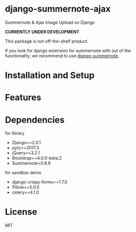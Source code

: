 # django-summernote-ajax
Summernote & Ajax Image Upload on Django

**CURRENTLY UNDER DEVELOPMENT**

This package is not off-the-shelf product.

If you look for django extension for summernote with out of the functionality, we recommend to use [django-summernote](https://github.com/summernote/django-summernote).

# Installation and Setup

# Features

# Dependencies
for library
* Django==2.0.1
* pytz==2017.3
* jQuery==3.2.1
* Bootstrap==4.0.0-beta.2
* Summernote=0.8.9

for sandbox demo
* django-crispy-forms==1.7.0
* Pillow==5.0.0
* celery==4.1.0

# License
MIT
